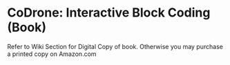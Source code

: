 # CoDrone: Interactive Block Coding (Book)

<p>Refer to Wiki Section for Digital Copy of book. Otherwise you may purchase a printed copy on Amazon.com</p>
